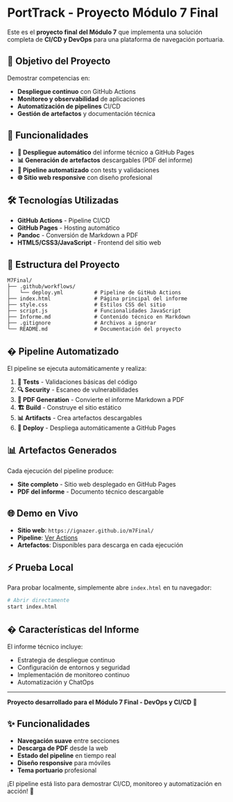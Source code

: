 # PortTrack - Proyecto Módulo 7 Final

Este es el **proyecto final del Módulo 7** que implementa una solución completa de **CI/CD y DevOps** para una plataforma de navegación portuaria.

## 🎯 Objetivo del Proyecto

Demostrar competencias en:
- **Despliegue continuo** con GitHub Actions
- **Monitoreo y observabilidad** de aplicaciones
- **Automatización de pipelines** CI/CD
- **Gestión de artefactos** y documentación técnica

## 🚀 Funcionalidades

- **📄 Despliegue automático** del informe técnico a GitHub Pages
- **📊 Generación de artefactos** descargables (PDF del informe)
- **🔄 Pipeline automatizado** con tests y validaciones
- **🌐 Sitio web responsive** con diseño profesional

## 🛠️ Tecnologías Utilizadas

- **GitHub Actions** - Pipeline CI/CD
- **GitHub Pages** - Hosting automático
- **Pandoc** - Conversión de Markdown a PDF
- **HTML5/CSS3/JavaScript** - Frontend del sitio web

## 📁 Estructura del Proyecto

```
M7Final/
├── .github/workflows/
│   └── deploy.yml          # Pipeline de GitHub Actions
├── index.html              # Página principal del informe
├── style.css               # Estilos CSS del sitio
├── script.js               # Funcionalidades JavaScript
├── Informe.md              # Contenido técnico en Markdown
├── .gitignore              # Archivos a ignorar
└── README.md               # Documentación del proyecto
```

## � Pipeline Automatizado

El pipeline se ejecuta automáticamente y realiza:

1. **🧪 Tests** - Validaciones básicas del código
2. **🔍 Security** - Escaneo de vulnerabilidades
3. **📄 PDF Generation** - Convierte el informe Markdown a PDF
4. **🏗️ Build** - Construye el sitio estático
5. **📊 Artifacts** - Crea artefactos descargables
6. **🚀 Deploy** - Despliega automáticamente a GitHub Pages

## 📊 Artefactos Generados

Cada ejecución del pipeline produce:
- **Site completo** - Sitio web desplegado en GitHub Pages
- **PDF del informe** - Documento técnico descargable

## 🌐 Demo en Vivo

- **Sitio web**: `https://ignazer.github.io/m7Final/`
- **Pipeline**: [Ver Actions](https://github.com/ignazer/m7Final/actions)
- **Artefactos**: Disponibles para descarga en cada ejecución

## ⚡ Prueba Local

Para probar localmente, simplemente abre `index.html` en tu navegador:

```bash
# Abrir directamente
start index.html
```

## � Características del Informe

El informe técnico incluye:
- Estrategia de despliegue continuo
- Configuración de entornos y seguridad
- Implementación de monitoreo continuo
- Automatización y ChatOps

---

**Proyecto desarrollado para el Módulo 7 Final - DevOps y CI/CD** 🚢

## ✨ Funcionalidades

- **Navegación suave** entre secciones
- **Descarga de PDF** desde la web
- **Estado del pipeline** en tiempo real
- **Diseño responsive** para móviles
- **Tema portuario** profesional

¡El pipeline está listo para demostrar CI/CD, monitoreo y automatización en acción! 🚢
